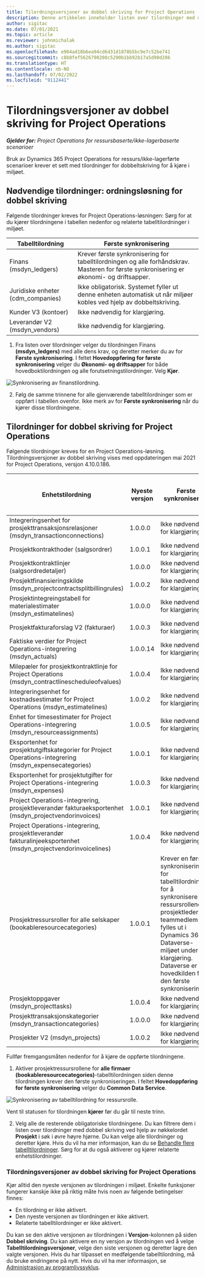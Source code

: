 ```yaml
---
title: Tilordningsversjoner av dobbel skriving for Project Operations
description: Denne artikkelen inneholder listen over tilordninger med dobbel skriving som kreves for Dynamics 365 Project Operations.
author: sigitac
ms.date: 07/01/2021
ms.topic: article
ms.reviewer: johnmichalak
ms.author: sigitac
ms.openlocfilehash: e904ad18b6ea94cd6d31d1878b5bc9e7c52be741
ms.sourcegitcommit: c8b8fef5626790208c5290b1bb92b17a5d90d286
ms.translationtype: HT
ms.contentlocale: nb-NO
ms.lasthandoff: 07/02/2022
ms.locfileid: "9112441"
---
```

# <a name="project-operations-dual-write-map-versions"></a>Tilordningsversjoner av dobbel skriving for Project Operations

_**Gjelder for:** Project Operations for ressursbaserte/ikke-lagerbaserte scenarioer_

Bruk av Dynamics 365 Project Operations for ressurs/ikke-lagerførte scenarioer krever et sett med tilordninger for dobbeltskriving for å kjøre i miljøet. 

## <a name="prerequisite-maps-dual-write-orchestration-solution"></a>Nødvendige tilordninger: ordningsløsning for dobbel skriving

Følgende tilordninger kreves for Project Operations-løsningen: Sørg for at du kjører tilordningene i tabellen nedenfor og relaterte tabelltilordninger i miljøet.

| Tabelltilordning | Første synkronisering |
| --- | --- |
| Finans (msdyn_ledgers) | Krever første synkronisering for tabelltilordningen og alle forhåndskrav. Masteren for første synkronisering er økonomi- og driftsapper. |
| Juridiske enheter (cdm_companies) | Ikke obligatorisk. Systemet fyller ut denne enheten automatisk ut når miljøer kobles ved hjelp av dobbeltskriving. |
| Kunder V3 (kontoer) | Ikke nødvendig for klargjøring. |
| Leverandør V2 (msdyn_vendors) | Ikke nødvendig for klargjøring. |

1. Fra listen over tilordninger velger du tilordningen Finans **(msdyn\_ledgers)** med alle dens krav, og deretter merker du av for **Første synkronisering**. I feltet **Hovedoppføring for første synkronisering** velger du **Økonomi- og driftsapper** for både hovedboktilordningen og alle forutsetningstilordninger. Velg **Kjør**.

![Synkronisering av finanstilordning.](media/DW6.png)

2. Følg de samme trinnene for alle gjenværende tabelltilordninger som er oppført i tabellen ovenfor. Ikke merk av for **Første synkronisering** når du kjører disse tilordningene.

## <a name="project-operations-dual-write-maps"></a>Tilordninger for dobbel skriving for Project Operations

Følgende tilordninger kreves for en Project Operations-løsning. Tilordningsversjoner av dobbel skriving vises med oppdateringen mai 2021 for Project Operations, versjon 4.10.0.186.

| Enhetstilordning | Nyeste versjon | Første synkronisering | Nødvendig Dynamics 365 Finance-versjon |
| --- | --- | --- | --- |
| Integreringsenhet for prosjekttransaksjonsrelasjoner (msdyn\_transactionconnections) | 1.0.0.0 | Ikke nødvendig for klargjøring. ||
| Prosjektkontrakthoder (salgsordrer) | 1.0.0.1 | Ikke nødvendig for klargjøring. ||
| Prosjektkontraktlinjer (salgsordredetaljer) | 1.0.0.0 | Ikke nødvendig for klargjøring. ||
| Prosjektfinansieringskilde (msdyn_projectcontractsplitbillingrules) | 1.0.0.2 | Ikke nødvendig for klargjøring. ||
| Prosjektintegreingstabell for materialestimater (msdyn\_estimatelines) | 1.0.0.0 | Ikke nødvendig for klargjøring. ||
| Prosjektfakturaforslag V2 (fakturaer) | 1.0.0.3 | Ikke nødvendig for klargjøring. ||
| Faktiske verdier for Project Operations-integrering (msdyn_actuals) | 1.0.0.14 | Ikke nødvendig for klargjøring. ||
| Milepæler for prosjektkontraktlinje for Project Operations (msdyn_contractlinescheduleofvalues) | 1.0.0.4 | Ikke nødvendig for klargjøring. ||
| Integreringsenhet for kostnadsestimater for Project Operations (msdyn_estimatelines) | 1.0.0.2 | Ikke nødvendig for klargjøring. ||
| Enhet for timesestimater for Project Operations-integrering (msdyn_resourceassignments) | 1.0.0.5 | Ikke nødvendig for klargjøring. ||
| Eksportenhet for prosjektutgiftskategorier for Project Operations-integrering (msdyn_expensecategories) | 1.0.0.1 | Ikke nødvendig for klargjøring. ||
| Eksportenhet for prosjektutgifter for Project Operations-integrering (msdyn_expenses) | 1.0.0.3 | Ikke nødvendig for klargjøring. ||
| Project Operations-integrering, prosjektleverandør fakturaeksportenhet (msdyn_projectvendorinvoices) | 1.0.0.1 | Ikke nødvendig for klargjøring. |10.0.26 eller senere|
| Project Operations-integrering, prosjektleverandør fakturalinjeeksportenhet (msdyn_projectvendorinvoicelines) | 1.0.0.4 | Ikke nødvendig for klargjøring. | 10.0.26 eller senere |
| Prosjektressursroller for alle selskaper (bookableresourcecategories) | 1.0.0.1 | Krever en første synkronisering for tabelltilordningen for å synkronisere ressursrollene for prosjektleder og teammedlem som fylles ut i Dynamics 365 Dataverse-miljøet under klargjøring. Dataverse er hovedkilden for den første synkroniseringen. ||
| Prosjektoppgaver (msdyn_projecttasks) | 1.0.0.4 | Ikke nødvendig for klargjøring. ||
| Prosjekttransaksjonskategorier (msdyn_transactioncategories) | 1.0.0.0 | Ikke nødvendig for klargjøring. ||
| Prosjekter V2 (msdyn_projects) | 1.0.0.2 | Ikke nødvendig for klargjøring. ||

Fullfør fremgangsmåten nedenfor for å kjøre de oppførte tilordningene.

1. Aktiver prosjektressursrollene for **alle firmaer (bookableresourcecategories)**-tabelltilordningen siden denne tilordningen krever den første synkroniseringen. I feltet **Hovedoppføring for første synkronisering** velger du **Common Data Service**. 

 ![Synkronisering av tabelltilordning for ressursrolle.](media/6ResourceInitialSync.jpg)

 Vent til statusen for tilordningen **kjører** før du går til neste trinn.

2. Velg alle de resterende obligatoriske tilordningene. Du kan filtrere dem i listen over tilordninger med dobbel skriving ved hjelp av nøkkelordet **Prosjekt** i søk i øvre høyre hjørne. Du kan velge alle tilordninger og deretter kjøre. Hvis du vil ha mer informasjon, kan du se [Behandle flere tabelltilordninger](/dynamics365/fin-ops-core/dev-itpro/data-entities/dual-write/multiple-entity-maps). Sørg for at du også aktiverer og kjører relaterte enhetstilordninger.

### <a name="project-operations-dual-write-map-versions"></a>Tilordningsversjoner av dobbel skriving for Project Operations

Kjør alltid den nyeste versjonen av tilordningen i miljøet. Enkelte funksjoner fungerer kanskje ikke på riktig måte hvis noen av følgende betingelser finnes:

- En tilordning er ikke aktivert.
- Den nyeste versjonen av tilordningen er ikke aktivert. 
- Relaterte tabelltilordninger er ikke aktivert.

Du kan se den aktive versjonen av tilordningen i **Versjon**-kolonnen på siden **Dobbel skriving**. Du kan aktivere en ny versjon av tilordningen ved å velge **Tabelltilordningsversjoner**, velge den siste versjonen og deretter lagre den valgte versjonen. Hvis du har tilpasset en medfølgende tabelltilordning, må du bruke endringene på nytt. Hvis du vil ha mer informasjon, se [Administrasjon av programlivssyklus](/dynamics365/fin-ops-core/dev-itpro/data-entities/dual-write/app-lifecycle-management).

